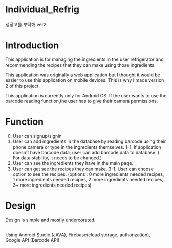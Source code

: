 # Individual_Refrig

냉장고를 부탁해 ver2

# Introduction
This application is for managing the ingredients in the user refrigerator and recommending the recipes that they can make using those ingredients.

This application was originally a web application but I thought it would be easier to use this application on mobile devices. 
This is why I made version 2 of this project. 

This application is currently only for Android OS.
If the user wants to use the barcode reading function,the user has to give their camera permissions.

# Function
0. User can signup/signin
1. User can add ingredients in the database by reading barcode using their phone camera or type in the ingredients themselves.
1-1. If application doesn't have barcode data, user can add barcode data to database.
     ( For data stability, it needs to be changed.)
2. User can see the ingredients they have in the main page.
3. User can get see the recipes they can make.
3-1. User can choose option to see the recipes. 
     (options : 0 more ingredients needed recipes, 1 more ingredients needed recipes, 2 more ingredients needed recipes, 3+ more ingredients needed recipes)

# Design
Design is simple and mostly undercorated.

## 
Using Android Studio (JAVA), Firebase(cloud storage, authorization), Google API (Barcode API)


